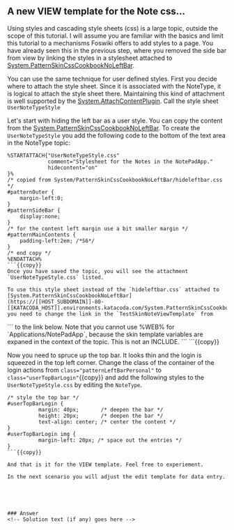 <!-- Scenario text goes here -->
## A new VIEW template for the Note css...
Using styles and cascading style sheets (css) is a large topic, outside the scope of this tutorial. I will assume you are familiar with the basics and limit this tutorial to a mechanisms Foswiki offers to add styles to a page. You have already seen this in the previous step, where you removed the side bar from view by linking the styles in a stylesheet attached to [System.PatternSkinCssCookbookNoLeftBar](https://[[HOST_SUBDOMAIN]]-80-[[KATACODA_HOST]].environments.katacoda.com/System.PatternSkinCssCookbookNoLeftBar).

You can use the same technique for user defined styles. First you decide where to attach the style sheet. Since it is associated with the NoteType, it is logical to attach the style sheet there. Maintaining this kind of attachment is well supported by the [System.AttachContentPlugin](https://[[HOST_SUBDOMAIN]]-80-[[KATACODA_HOST]].environments.katacoda.com/System.AttachContentPlugin). Call the style sheet `UserNoteTypeStyle`

Let's start with hiding the left bar as a user style. You can copy the content from the [System.PatternSkinCssCookbookNoLeftBar](https://[[HOST_SUBDOMAIN]]-80-[[KATACODA_HOST]].environments.katacoda.com/System.PatternSkinCssCookbookNoLeftBar). To create the `UserNoteTypeStyle` you add the following code to the bottom of the text area in the NoteType topic:
```
%STARTATTACH{"UserNoteTypeStyle.css"
             comment="Stylesheet for the Notes in the NotePadApp."
             hidecontent="on"
}%
/* copied from System/PatternSkinCssCookbookNoLeftBar/hideleftbar.css */
#patternOuter {
	margin-left:0;
}
#patternSideBar {
	display:none;
}
/* for the content left margin use a bit smaller margin */
#patternMainContents {
	padding-left:2em; /*S6*/
}
/* end copy */
%ENDATTACH%
```{{copy}}
Once you have saved the topic, you will see the attachment `UserNoteTypeStyle.css` listed.

To use this style sheet instead of the `hideleftbar.css` attached to [System.PatternSkinCssCookbookNoLeftBar](https://[[HOST_SUBDOMAIN]]-80-[[KATACODA_HOST]].environments.katacoda.com/System.PatternSkinCssCookbookNoLeftBar) you need to change the link in the `TestSkinNoteViewTemplate` from 
```
<link rel='stylesheet' href='%PUBURLPATH%/%SYSTEMWEB%/PatternSkinCssCookbookNoLeftBar/hideleftbar.css' media='all' type='text/css' />
```
to the link below. Note that you cannot use %WEB% for `Applications/NotePadApp`, because the skin template variables are expaned in the context of the topic. This is not an INCLUDE.
```
<link rel='stylesheet' href='%PUBURLPATH%/Applications/SolNotePadApp/NoteType/UserNoteTypeStyle.css' media='all' type='text/css' />
```{{copy}} 

Now you need to spruce up the top bar. It looks thin and the login is squeezed in the top left corner. Change the class of the container of the login actions from `class="patternLeftBarPersonal"` to `class="userTopBarLogin"`{{copy}} and add the following styles to the `UserNoteTypeStyle.css` by editing the `NoteType`.
```
/* style the top bar */
#userTopBarLogin {
          margin: 40px;       /* deepen the bar */
          height: 20px;       /* deepen the bar */
          text-align: center; /* center the content */
}    
#userTopBarLogin img {
          margin-left: 20px; /* space out the entries */
}
```{{copy}}

And that is it for the VIEW template. Feel free to experiement. 

In the next scenario you will adjust the edit template for data entry.





### Answer
<!-- Solution text (if any) goes here -->





